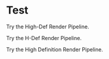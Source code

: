 # Test

Try the High-Def Render Pipeline.

Try the H-Def Render Pipeline.

Try the High Definition Render Pipeline.
